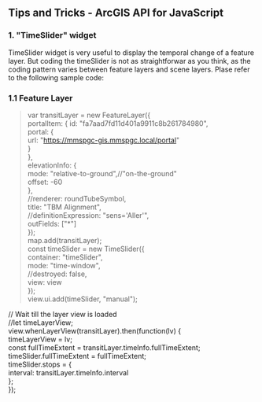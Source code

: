 ## Tips and Tricks - ArcGIS API for JavaScript

### 1. "TimeSlider" widget
TimeSlider widget is very useful to display the temporal change of a feature layer. But coding the timeSlider is not as straightforwar as you think,
as the coding pattern varies between feature layers and scene layers. Plase refer to the following sample code:
### 1.1 Feature Layer
>var transitLayer = new FeatureLayer({  
        portalItem: {
          id: "fa7aad7fd11d401a9911c8b261784980",  
          portal: {  
            url: "https://mmspgc-gis.mmspgc.local/portal"  
          }  
        },  
        elevationInfo: {  
          mode: "relative-to-ground",//"on-the-ground"  
          offset: -60  
        },  
         //renderer: roundTubeSymbol,  
         title: "TBM Alignment",  
         //definitionExpression: "sens='Aller'",  
         outFields: ["*"]  
        });  
        map.add(transitLayer);  
                const timeSlider = new TimeSlider({  
          container: "timeSlider",  
          mode: "time-window",  
          //destroyed: false,  
          view: view  
       });  
       view.ui.add(timeSlider, "manual");  
  
  // Wait till the layer view is loaded  
  //let timeLayerView;  
        view.whenLayerView(transitLayer).then(function(lv) {  
          timeLayerView = lv;  
          const fullTimeExtent = transitLayer.timeInfo.fullTimeExtent;  
          timeSlider.fullTimeExtent = fullTimeExtent;  
          timeSlider.stops = {  
            interval: transitLayer.timeInfo.interval  
          };  
});  


